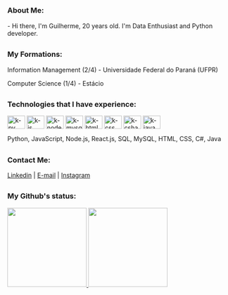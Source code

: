 ##

### About Me:

<p>- Hi there, I'm Guilherme, 20 years old. I'm Data Enthusiast and Python developer.</p>

##

### My Formations:
<p>
  Information Management (2/4) - Universidade Federal do Paraná (UFPR)
</p>
<p>
  Computer Science (1/4) - Estácio
</p>

##
  
### Technologies that I have experience:
<div>
  <img align="center" alt="k-py" height="30" width="40" src="https://icongr.am/devicon/python-original.svg?size=120">
  <img align="center" alt="k-js" height="30" width="40" src="https://icongr.am/devicon/javascript-original.svg?size=120">
  <img align="center" alt="k-node" height="30" width="40" src="https://icongr.am/devicon/nodejs-original.svg?size=120">
  <img align="center" alt="k-mysql" height="30" width="40" src="https://icongr.am/devicon/mysql-original.svg?size=120">
  <img align="center" alt="k-html" height="30" width="40" src="https://icongr.am/devicon/html5-original.svg?size=128">
  <img align="center" alt="k-css" height="30" width="40" src="https://icongr.am/devicon/css3-original.svg?size=128">
  <img align="center" alt="k-csharp" height="30" width="40" src="https://icongr.am/devicon/csharp-original.svg?size=120">
  <img align="center" alt="k-java" height="30" width="40" src="https://icongr.am/devicon/java-original.svg?size=120">
  <p></p>
  <p>Python, JavaScript, Node.js, React.js, SQL, MySQL, HTML, CSS, C#, Java</p>
</div>

## 

### Contact Me:
<a href="https://www.linkedin.com/in/guilherme-seguro-b27963231/">Linkedin<a/>
  |
<a href="mailto:guilhermeseguro@ufpr.br?subject=GitHub%20-%20Contact">E-mail<a/>
  |
<a href="https://www.instagram.com/kyzzk_/">Instagram<a/>

##

### My Github's status:
<div>
  <a href="https://github.com/kyzzk">
  <img height="180em" src="https://github-readme-stats.vercel.app/api?username=kyzzk&show_icons=true&theme=dark&include_all_commits=true&count_private=true"/>
  <img height="180em" src="https://github-readme-stats.vercel.app/api/top-langs/?username=kyzzk&layout=compact&langs_count=16&theme=dark"/>
  </a>
</div>

## 
